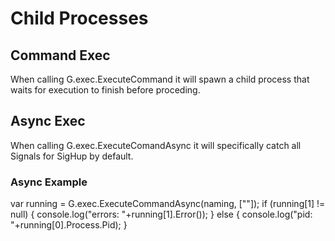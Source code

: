 # Child Processes

## Command Exec 
When calling G.exec.ExecuteCommand it will spawn a child process that waits for execution to finish before proceding. 

## Async Exec
When calling G.exec.ExecuteComandAsync it will specifically catch all Signals for SigHup by default. 

### Async Example
var running = G.exec.ExecuteCommandAsync(naming, [""]);
if (running[1] != null) {
    console.log("errors: "+running[1].Error());
} else {
    console.log("pid: "+running[0].Process.Pid);
}
